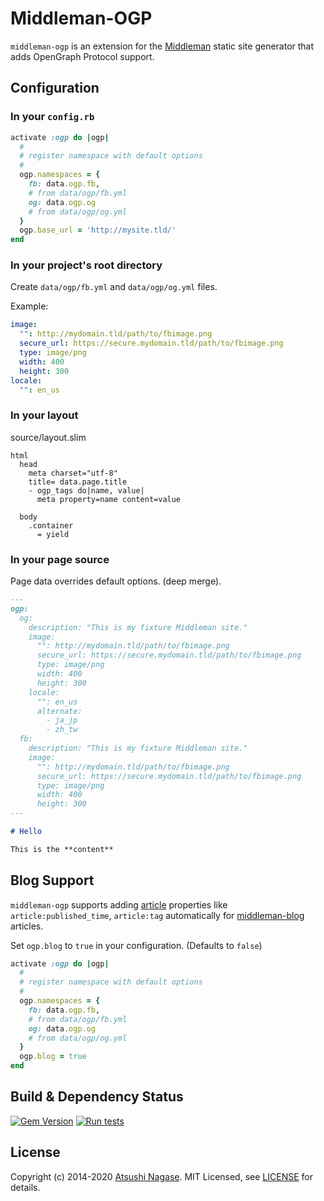 # Middleman-OGP

`middleman-ogp` is an extension for the [Middleman] static site generator that adds OpenGraph Protocol support.

## Configuration

### In your `config.rb`

```ruby
activate :ogp do |ogp|
  #
  # register namespace with default options
  #
  ogp.namespaces = {
    fb: data.ogp.fb,
    # from data/ogp/fb.yml
    og: data.ogp.og
    # from data/ogp/og.yml
  }
  ogp.base_url = 'http://mysite.tld/'
end
```

### In your project's root directory

Create `data/ogp/fb.yml` and `data/ogp/og.yml` files.

Example:

```yaml
image:
  "": http://mydomain.tld/path/to/fbimage.png
  secure_url: https://secure.mydomain.tld/path/to/fbimage.png
  type: image/png
  width: 400
  height: 300
locale:
  "": en_us
```

### In your layout

source/layout.slim

```
html
  head
    meta charset="utf-8"
    title= data.page.title
    - ogp_tags do|name, value|
      meta property=name content=value

  body
    .container
      = yield
```

### In your page source

Page data overrides default options. (deep merge).

```markdown
---
ogp:
  og:
    description: "This is my fixture Middleman site."
    image:
      "": http://mydomain.tld/path/to/fbimage.png
      secure_url: https://secure.mydomain.tld/path/to/fbimage.png
      type: image/png
      width: 400
      height: 300
    locale:
      "": en_us
      alternate:
        - ja_jp
        - zh_tw
  fb:
    description: "This is my fixture Middleman site."
    image:
      "": http://mydomain.tld/path/to/fbimage.png
      secure_url: https://secure.mydomain.tld/path/to/fbimage.png
      type: image/png
      width: 400
      height: 300
---

# Hello

This is the **content**
```

## Blog Support

`middleman-ogp` supports adding [article] properties like `article:published_time`, `article:tag` automatically for [middleman-blog] articles.

Set `ogp.blog` to `true` in your configuration. (Defaults to `false`)

```ruby
activate :ogp do |ogp|
  #
  # register namespace with default options
  #
  ogp.namespaces = {
    fb: data.ogp.fb,
    # from data/ogp/fb.yml
    og: data.ogp.og
    # from data/ogp/og.yml
  }
  ogp.blog = true
end
```

## Build & Dependency Status

[![Gem Version](https://badge.fury.io/rb/middleman-ogp.png)][gem]
[![Run tests](https://github.com/ngs/middleman-ogp/workflows/Run%20tests/badge.svg)][ghaction]

## License

Copyright (c) 2014-2020 [Atsushi Nagase]. MIT Licensed, see [LICENSE] for details.

[middleman]: http://middlemanapp.com
[middleman-blog]: https://github.com/middleman/middleman-blog
[gem]: https://rubygems.org/gems/middleman-ogp
[ghaction]: https://github.com/ngs/middleman-ogp/actions?query=workflow%3A%22Run+tests%22
[license]: https://github.com/ngs/middleman-ogp/blob/master/LICENSE.md
[atsushi nagase]: http://ngs.io/
[article]: http://ogp.me/#type_article

